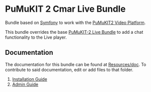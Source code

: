 # PuMuKIT 2 Cmar Live Bundle #
Bundle based on [Symfony](http://symfony.com/) to work with the [PuMuKIT2 Video Platform](https://github.com/campusdomar/PuMuKIT2/blob/2.1.x/README.md).

This bundle overrides the base [PuMuKIT-2 Live Bundle](https://github.com/campusdomar/PuMuKIT2/tree/master/src/Pumukit/LiveBundle) to add a chat functionality to the Live player.

Documentation
-------------

The documentation for this bundle can be found at [Resources/doc](Resources/doc). To contribute to said documentation, edit or add files to that folder.

1. [Installation Guide](Resources/doc/InstallationGuide.md)
2. [Admin Guide](Resources/doc/AdminGuide.md)
